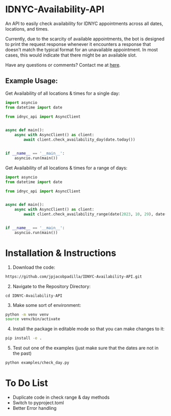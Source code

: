 # IDNYC-Availability-API

An API to easily check availability for IDNYC appointments across all dates, locations, and times.

Currently, due to the scarcity of available appointments, the bot is designed to print the request response whenever it encounters a response that doesn't match the typical format for an unavailable appointment. In most cases, this would indicate that there might be an available slot.

Have any questions or comments? Contact me at [here](https://jacobpadilla.com/contact).

## Example Usage:

Get Availability of all locations & times for a single day:
```python
import asyncio
from datetime import date

from idnyc_api import AsyncClient


async def main():
    async with AsyncClient() as client:
        await client.check_availability_day(date.today())


if __name__ == '__main__':
    asyncio.run(main())
```

Get Availability of all locations & times for a range of days:
```python
import asyncio
from datetime import date

from idnyc_api import AsyncClient


async def main():
    async with AsyncClient() as client:
        await client.check_availability_range(date(2023, 10, 29), date(2023, 11, 1))


if __name__ == '__main__':
    asyncio.run(main())
```

# Installation & Instructions

1. Download the code:
```bash
https://github.com/jpjacobpadilla/IDNYC-Availability-API.git
```

2. Navigate to the Repository Directory:
```
cd IDNYC-Availability-API
```

3. Make some sort of environment:
```bash
python -m venv venv
source venv/bin/activate
```

4. Install the package in editable mode so that you can make changes to it:
```bash
pip install -e .
```

5. Test out one of the examples (just make sure that the dates are not in the past)
```bash
python examples/check_day.py 
```

# To Do List
- Duplicate code in check range & day methods
- Switch to pyproject.toml
- Better Error handling


